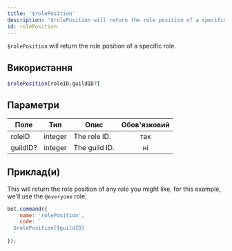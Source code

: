 ```yaml
---
title: '$rolePosition'
description: '$rolePosition will return the role position of a specific role.'
id: rolePosition
---
```


`$rolePosition` will return the role position of a specific role.

## Використання

```php
$rolePosition[roleID;guildID?]
```

## Параметри

| Поле     | Тип     | Опис          | Обов'язковий |
| -------- | ------- | ------------- |:------------:|
| roleID   | integer | The role ID.  |     так      |
| guildID? | integer | The guild ID. |      ні      |

## Приклад(и)

This will return the role position of any role you might like, for this example, we'll use the `@everyone` role:

```javascript
bot.command({
    name: 'rolePosition',
    code: `
  $rolePosition[$guildID]
  `
});
```
